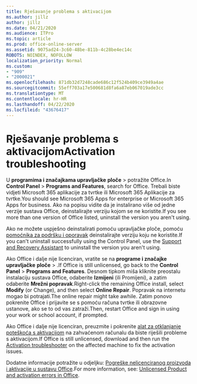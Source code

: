 ```yaml
---
title: Rješavanje problema s aktivacijom
ms.author: jillz
author: jillz
ms.date: 04/21/2020
ms.audience: ITPro
ms.topic: article
ms.prod: office-online-server
ms.assetid: 9075ad24-3c60-48be-811b-4c28be4ec14c
ROBOTS: NOINDEX, NOFOLLOW
localization_priority: Normal
ms.custom:
- "909"
- "2000021"
ms.openlocfilehash: 871db32d7248cade686c12f524b409ce3949a4ae
ms.sourcegitcommit: 55eff703a17e500681d8fa6a87eb067019ade3cc
ms.translationtype: MT
ms.contentlocale: hr-HR
ms.lasthandoff: 04/22/2020
ms.locfileid: "43676417"
---
```

# <a name="activation-troubleshooting"></a><span data-ttu-id="7c6b5-102">Rješavanje problema s aktivacijom</span><span class="sxs-lookup"><span data-stu-id="7c6b5-102">Activation troubleshooting</span></span>

<span data-ttu-id="7c6b5-103">U **programima i značajkama upravljačke** **ploče** \> potražite Office.</span><span class="sxs-lookup"><span data-stu-id="7c6b5-103">In **Control Panel** \> **Programs and Features**, search for Office.</span></span> <span data-ttu-id="7c6b5-104">Trebali biste vidjeti Microsoft 365 aplikacije za tvrtke ili Microsoft 365 Aplikacije za tvrtke.</span><span class="sxs-lookup"><span data-stu-id="7c6b5-104">You should see Microsoft 365 Apps for enterprise or Microsoft 365 Apps for business.</span></span> <span data-ttu-id="7c6b5-105">Ako na popisu vidite da je instalirano više od jedne verzije sustava Office, deinstalirajte verziju kojom se ne koristite.</span><span class="sxs-lookup"><span data-stu-id="7c6b5-105">If you see more than one version of Office listed, uninstall the version you aren't using.</span></span>
  
<span data-ttu-id="7c6b5-106">Ako ne možete uspješno deinstalirati pomoću upravljačke ploče, pomoću [pomoćnika za podršku i oporavak](https://aka.ms/SARA-OfficeUninstall-Alchemy) deinstalirajte verziju koju ne koristite.</span><span class="sxs-lookup"><span data-stu-id="7c6b5-106">If you can't uninstall successfully using the Control Panel, use the [Support and Recovery Assistant](https://aka.ms/SARA-OfficeUninstall-Alchemy) to uninstall the version you aren't using.</span></span>
  
<span data-ttu-id="7c6b5-107">Ako Office i dalje nije licenciran, vratite se na **programe i značajke upravljačke** **ploče** \> .</span><span class="sxs-lookup"><span data-stu-id="7c6b5-107">If Office is still unlicensed, go back to the **Control Panel** \> **Programs and Features**.</span></span> <span data-ttu-id="7c6b5-108">Desnom tipkom miša kliknite preostalu instalaciju sustava Office, odaberite **Izmijeni** (ili Promijeni), a zatim odaberite **Mrežni popravak**.</span><span class="sxs-lookup"><span data-stu-id="7c6b5-108">Right-click the remaining Office install, select **Modify** (or Change), and then select **Online Repair**.</span></span> <span data-ttu-id="7c6b5-109">Popravak na internetu mogao bi potrajati.</span><span class="sxs-lookup"><span data-stu-id="7c6b5-109">The online repair might take awhile.</span></span> <span data-ttu-id="7c6b5-110">Zatim ponovo pokrenite Office i prijavite se s pomoću računa tvrtke ili obrazovne ustanove, ako se to od vas zatraži.</span><span class="sxs-lookup"><span data-stu-id="7c6b5-110">Then, restart Office and sign in using your work or school account, if prompted.</span></span>
  
<span data-ttu-id="7c6b5-111">Ako Office i dalje nije licenciran, preuzmite i pokrenite [alat za otklanjanje poteškoća s aktivacijom](https://aka.ms/SARA-OfficeActivation-Alchemy) na zahvaćenom računalu da biste riješili probleme s aktivacijom.</span><span class="sxs-lookup"><span data-stu-id="7c6b5-111">If Office is still unlicensed, download and then run the [Activation troubleshooter](https://aka.ms/SARA-OfficeActivation-Alchemy) on the affected machine to fix the activation issues.</span></span>
  
<span data-ttu-id="7c6b5-112">Dodatne informacije potražite u odjeljku: [Pogreške nelicenciranog proizvoda i aktivacije u sustavu Office](https://support.office.com/article/0d23d3c0-c19c-4b2f-9845-5344fedc4380).</span><span class="sxs-lookup"><span data-stu-id="7c6b5-112">For more information, see: [Unlicensed Product and activation errors in Office](https://support.office.com/article/0d23d3c0-c19c-4b2f-9845-5344fedc4380).</span></span>
